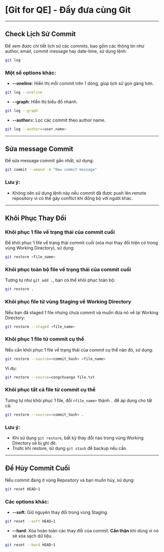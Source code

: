 
# [Git for QE] - Đẩy đưa cùng Git

---

## Check Lịch Sử Commit

Để xem được chi tiết lịch sử các commits, bao gồm các thông tin như author, email, commit message hay date-time, sử dụng lệnh:

```bash
git log
```

### Một số options khác:

- **--oneline**: Hiển thị mỗi commit trên 1 dòng, giúp lịch sử gọn gàng hơn.

```bash
git log --oneline
```

- **--graph**: Hiển thị biểu đồ nhánh.

```bash
git log --graph
```

- **--author=<name>**: Lọc các commit theo author name.

```bash
git log --author=<user.name>
```

---

## Sửa message Commit

Để sửa message commit gần nhất, sử dụng:

```bash
git commit --amend -m "New commit message"
```

### Lưu ý:

- Không nên sử dụng lệnh này nếu commit đã được push lên remote repository vì có thể gây conflict khi đồng bộ với người khác.

---

## Khôi Phục Thay Đổi

### Khôi phục 1 file về trạng thái của commit cuối

Để khôi phục 1 file về trạng thái commit cuối (xóa mọi thay đổi hiện có trong vùng Working Directory), sử dụng:

```bash
git restore <file_name>
```

### Khôi phục toàn bộ file về trạng thái của commit cuối

Tương tự như `git add .`, bạn có thể khôi phục toàn bộ:

```bash
git restore .
```

### Khôi phục file từ vùng Staging về Working Directory

Nếu bạn đã staged 1 file nhưng chưa commit và muốn đưa nó về lại Working Directory:

```bash
git restore --staged <file_name>
```

### Khôi phục 1 file từ commit cụ thể

Nếu cần khôi phục 1 file về trạng thái của commit cụ thể nào đó, sử dụng:

```bash
git restore --source=<commit_hash> <file_name>
```

Ví dụ:

```bash
git restore --source=congchuanga file.txt
```

### Khôi phục tất cả file từ commit cụ thể

Tương tự như khôi phục 1 file, đổi `<file_name>` thành `.` để áp dụng cho tất cả:

```bash
git restore --source=<commit_hash> .
```

### Lưu ý:

- Khi sử dụng `git restore`, bất kỳ thay đổi nào trong vùng Working Directory sẽ bị ghi đè.
- Trước khi restore, sử dụng `git stash` để backup nếu cần.

---

## Để Hủy Commit Cuối

Nếu commit đang ở vùng Repository và bạn muốn hủy, sử dụng:

```bash
git reset HEAD~1
```

### Các options khác:

- **--soft**: Giữ nguyên thay đổi trong vùng Staging.

```bash
git reset --soft HEAD~1
```

- **--hard**: Xóa hoàn toàn các thay đổi của commit. **Cẩn thận** khi dùng vì nó sẽ xóa sạch dữ liệu.

```bash
git reset --hard HEAD~1
```

